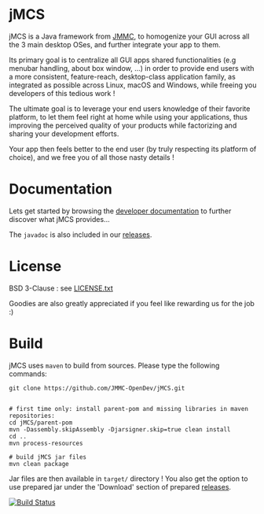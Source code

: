 jMCS
====

jMCS is a Java framework from [JMMC](http://www.jmmc.fr), to homogenize your GUI across all the 3 main desktop OSes, and further integrate your app to them.

Its primary goal is to centralize all GUI apps shared functionalities (e.g menubar handling, about box window, ...) in order to provide end users with a more consistent, feature-reach, desktop-class application family, as integrated as possible across Linux, macOS and Windows, while freeing you developers of this tedious work !

The ultimate goal is to leverage your end users knowledge of their favorite platform, to let them feel right at home while using your applications, thus improving the perceived quality of your products while factorizing and sharing your development efforts.

Your app then feels better to the end user (by truly respecting its platform of choice), and we free you of all those nasty details !

Documentation
=============

Lets get started by browsing the [developer documentation](https://github.com/JMMC-OpenDev/jMCS/wiki/jMCS-Developer-Documentation) to further discover what jMCS provides...

The `javadoc` is also included in our [releases](https://github.com/JMMC-OpenDev/jMCS/releases).

License
=======

BSD 3-Clause : see [LICENSE.txt](../master/LICENSE.txt)

Goodies are also greatly appreciated if you feel like rewarding us for the job :)

Build
=====

jMCS uses `maven` to build from sources. Please type the following commands:

```
git clone https://github.com/JMMC-OpenDev/jMCS.git


# first time only: install parent-pom and missing libraries in maven repositories:
cd jMCS/parent-pom
mvn -Dassembly.skipAssembly -Djarsigner.skip=true clean install
cd ..
mvn process-resources

# build jMCS jar files
mvn clean package
```

Jar files are then available in `target/` directory !
You also get the option to use prepared jar under the 'Download' section of prepared [releases](releases).   


[![Build Status](https://travis-ci.org/gmella/jMCS.svg?branch=master)](https://travis-ci.org/gmella/jMCS)

